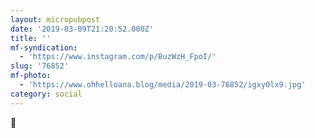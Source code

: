 ```yaml
---
layout: micropubpost
date: '2019-03-09T21:20:52.000Z'
title: ''
mf-syndication:
  - 'https://www.instagram.com/p/BuzWzH_FpoI/'
slug: '76852'
mf-photo:
  - 'https://www.ohhelloana.blog/media/2019-03-76852/igxy0lx9.jpg'
category: social
---
```

🦖
